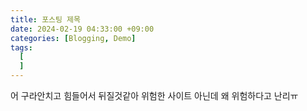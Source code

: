 ```yaml
---
title: 포스팅 제목
date: 2024-02-19 04:33:00 +09:00
categories: [Blogging, Demo]
tags:
  [
  ]
---
```



  어 구라안치고 힘들어서 뒤질것같아
  위험한 사이트 아닌데 왜 위험하다고 난리ㅠ